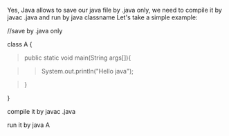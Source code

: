 Yes, Java allows to save our java file by .java only, we need to compile
it by javac .java and run by java classname Let's take a simple
example:

//save by .java only

class A {

>public static void main(String args\[\]){

>>System.out.println(\"Hello java\");

>}

}

compile it by javac .java

run it by java A
